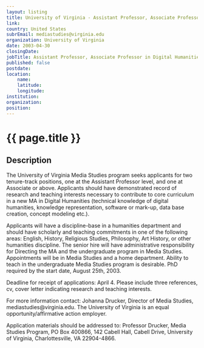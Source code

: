 ```yaml
---
layout: listing
title: University of Virginia - Assistant Professor, Associate Professor in Digital Humanities
link:
country: United States
subrEmail: mediastudies@virginia.edu
organization: University of Virginia 
date: 2003-04-30
closingDate: 
jobTitle: Assistant Professor, Associate Professor in Digital Humanities
published: false
postdate:
location:
	name: 
	latitude: 
	longitude: 
institution: 
organization: 
position: 
--- 
```



# {{ page.title }}

## Description


<p>The University of Virginia Media Studies program seeks applicants for two tenure-track positions, one at the Assistant Professor level, and one at Associate or above. Applicants should have demonstrated record of research and teaching interests necessary to contribute to core curriculum in a new MA in Digital Humanities (technical knowledge of digital humanities, knowledge representation, software or mark-up, data base creation, concept modeling etc.). </p>

<p>Applicants will have a discipline-base in a humanities department and should have scholarly and teaching commitments in one of the following areas: English, History, Religious Studies, Philosophy, Art History, or other humanities discipline. The senior hire will have administrative responsibility for Directing the MA and the undergraduate program in Media Studies. Appointments will be in Media Studies and a home department. Ability to teach in the undergraduate Media Studies program is desirable. PhD required by the start date, August 25th, 2003. </p>

<p>Deadline for receipt of applications: April 4. Please include three references, cv, cover letter indicating research and teaching interests. </p>

<p>For more information contact: Johanna Drucker, Director of Media Studies, mediastudies@virginia.edu. The University of Virginia is an equal opportunity/affirmative action employer. </p>

<p>Application materials should be addressed to: Professor Drucker, Media Studies Program, PO Box 400866, 142 Cabell Hall, Cabell Drive, University of Virginia, Charlottesville, VA 22904-4866.</p>

